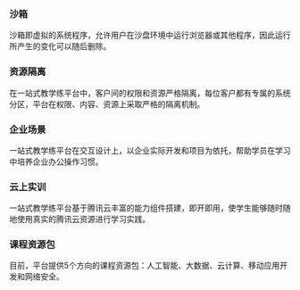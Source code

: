 ### 沙箱
沙箱即虚拟的系统程序，允许用户在沙盘环境中运行浏览器或其他程序，因此运行所产生的变化可以随后删除。

### 资源隔离
在一站式教学练平台中，客户间的权限和资源严格隔离，每位客户都有专属的系统分区，平台在权限、内容、资源上采取严格的隔离机制。

### 企业场景
一站式教学练平台在交互设计上，以企业实际开发和项目为依托，帮助学员在学习中培养企业办公操作习惯。

### 云上实训
一站式教学练平台基于腾讯云丰富的能力组件搭建，即开即用，使学生能够随时随地使用真实的腾讯云资源进行学习实践。

### 课程资源包
目前，平台提供5个方向的课程资源包：人工智能、大数据、云计算、移动应用开发和网络安全。
